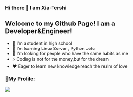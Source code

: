 ### Hi there 👋 I am Xia-Tershi
## Welcome to my Github Page! I am a Developer&Engineer!

- 🔭 I’m a student in high school
- 🌱 I’m learning Linux Server , Python ..etc
- 👯 I'm looking for people who have the same habits as me
- ⚡ Coding is not for the money,but for the dream
- ❤️ Eager to learn new knowledge,reach the realm of love

### 🤝My Profile:
<img src="https://camo.githubusercontent.com/6645c4c313a1f4f0032cd1c5e5fd0033417104a7a282fed4cafdca8ac2a1ab33/68747470733a2f2f63646e2e6a7364656c6976722e6e65742f6e706d2f73696d706c652d69636f6e734076332f69636f6e732f796f75747562652e737667"></a></img>
<!--
**mmm25002500/mmm25002500** is a ✨ _special_ ✨ repository because its `README.md` (this file) appears on your GitHub profile.

Here are some ideas to get you started:

- 🔭 I’m currently working on ...
- 🌱 I’m currently learning ...
- 👯 I’m looking to collaborate on ...
- 🤔 I’m looking for help with ...
- 💬 Ask me about ...
- 📫 How to reach me: ...
- 😄 Pronouns: ...
- ⚡ Fun fact: ...
-->
